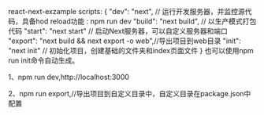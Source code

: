 react-next-exzample
scripts: {
    "dev": "next",  // 运行开发服务器，并监控源代码，具备hod reload功能 : npm run dev
    "build": "next build", // 以生产模式打包代码
    "start": "next start"  // 启动Next服务器，可以自定义服务器和端口
    "export": "next build && next export -o web",//导出项目到web目录
    "init": "next init" // 初始化项目，创建基础的文件夹和index页面文件
 }
 也可以使用npm run init命令自动生成。
 
 
 1、npm run dev,http://localhost:3000
 
 2、npm run export,//导出项目到自定义目录中，自定义目录在package.json中配置
 
 